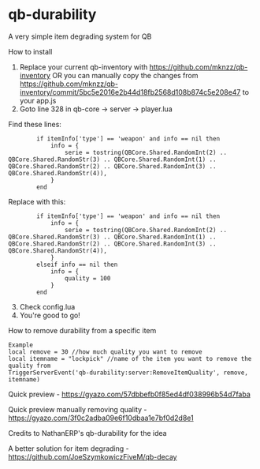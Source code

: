 # qb-durability

A very simple item degrading system for QB

How to install
1. Replace your current qb-inventory with https://github.com/mknzz/qb-inventory OR you can manually copy the changes from https://github.com/mknzz/qb-inventory/commit/5bc5e2016e2b44d18fb2568d108b874c5e208e47 to your app.js
2. Goto line 328 in qb-core -> server -> player.lua

Find these lines:
```
        if itemInfo['type'] == 'weapon' and info == nil then
            info = {
                serie = tostring(QBCore.Shared.RandomInt(2) .. QBCore.Shared.RandomStr(3) .. QBCore.Shared.RandomInt(1) .. QBCore.Shared.RandomStr(2) .. QBCore.Shared.RandomInt(3) .. QBCore.Shared.RandomStr(4)),
            }
        end
```

Replace with this:
```
        if itemInfo['type'] == 'weapon' and info == nil then
            info = {
                serie = tostring(QBCore.Shared.RandomInt(2) .. QBCore.Shared.RandomStr(3) .. QBCore.Shared.RandomInt(1) .. QBCore.Shared.RandomStr(2) .. QBCore.Shared.RandomInt(3) .. QBCore.Shared.RandomStr(4)),
            }
        elseif info == nil then
            info = {
                quality = 100
            }
        end
```
3. Check config.lua
4. You're good to go!

How to remove durability from a specific item
```
Example
local remove = 30 //how much quality you want to remove
local itemname = "lockpick" //name of the item you want to remove the quality from
TriggerServerEvent('qb-durability:server:RemoveItemQuality', remove, itemname)
```

Quick preview - https://gyazo.com/57dbbefb0f85ed4df038996b54d7faba

Quick preview manually removing quality - https://gyazo.com/3f0c2adba09e6f10dbaa1e7bf0d2d8e1

Credits to NathanERP's qb-durability for the idea

A better solution for item degrading - https://github.com/JoeSzymkowiczFiveM/qb-decay

